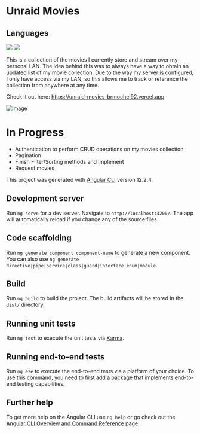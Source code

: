 # Unraid Movies

## Languages
![](https://img.shields.io/badge/FrontEnd-Angular-informational?style=flat&logo=<LOGO_NAME>&logoColor=white&color=E33C29)
![](https://img.shields.io/badge/FrontEnd-SemanticUI-informational?style=flat&logo=<LOGO_NAME>&logoColor=white&color=E33C29)

This is a collection of the movies I currently store and stream over my personal LAN.  The idea behind this was to always have a way to obtain an updated list of my movie collection.  Due to the way my server is configured, I only have access via my LAN, so this allows me to track or reference the collection from anywhere at any time. 

Check it out here:  https://unraid-movies-brmochel92.vercel.app

![image](https://user-images.githubusercontent.com/62531841/132270140-6b45972a-e1f5-4184-b8ed-f1e42b0dade5.png)


# In Progress

- Authentication to perform CRUD operations on my movies collection
- Pagination
- Finish Filter/Sorting methods and implement
- Request movies

This project was generated with [Angular CLI](https://github.com/angular/angular-cli) version 12.2.4.

## Development server

Run `ng serve` for a dev server. Navigate to `http://localhost:4200/`. The app will automatically reload if you change any of the source files.

## Code scaffolding

Run `ng generate component component-name` to generate a new component. You can also use `ng generate directive|pipe|service|class|guard|interface|enum|module`.

## Build

Run `ng build` to build the project. The build artifacts will be stored in the `dist/` directory.

## Running unit tests

Run `ng test` to execute the unit tests via [Karma](https://karma-runner.github.io).

## Running end-to-end tests

Run `ng e2e` to execute the end-to-end tests via a platform of your choice. To use this command, you need to first add a package that implements end-to-end testing capabilities.

## Further help

To get more help on the Angular CLI use `ng help` or go check out the [Angular CLI Overview and Command Reference](https://angular.io/cli) page.

